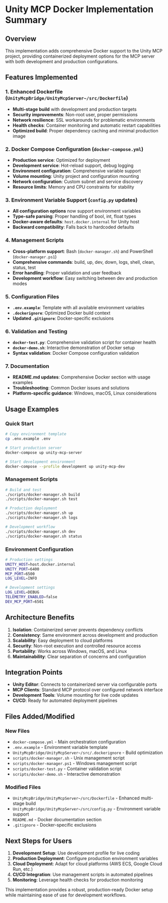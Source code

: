 # Unity MCP Docker Implementation Summary

## Overview

This implementation adds comprehensive Docker support to the Unity MCP project, providing containerized deployment options for the MCP server with both development and production configurations.

## Features Implemented

### 1. Enhanced Dockerfile (`UnityMcpBridge/UnityMcpServer~/src/Dockerfile`)
- **Multi-stage build** with development and production targets
- **Security improvements**: Non-root user, proper permissions
- **Network resilience**: SSL workarounds for problematic environments
- **Health checks**: Container monitoring and automatic restart capabilities
- **Optimized build**: Proper dependency caching and minimal production image

### 2. Docker Compose Configuration (`docker-compose.yml`)
- **Production service**: Optimized for deployment
- **Development service**: Hot-reload support, debug logging
- **Environment configuration**: Comprehensive variable support
- **Volume mounting**: Unity project and configuration mounting
- **Network configuration**: Custom subnet and service discovery
- **Resource limits**: Memory and CPU constraints for stability

### 3. Environment Variable Support (`config.py` updates)
- **All configuration options** now support environment variables
- **Type-safe parsing**: Proper handling of bool, int, float types
- **Docker-aware defaults**: `host.docker.internal` for Unity host
- **Backward compatibility**: Falls back to hardcoded defaults

### 4. Management Scripts
- **Cross-platform support**: Bash (`docker-manager.sh`) and PowerShell (`docker-manager.ps1`)
- **Comprehensive commands**: build, up, dev, down, logs, shell, clean, status, test
- **Error handling**: Proper validation and user feedback
- **Development workflow**: Easy switching between dev and production modes

### 5. Configuration Files
- **`.env.example`**: Template with all available environment variables
- **`.dockerignore`**: Optimized Docker build context
- **Updated `.gitignore`**: Docker-specific exclusions

### 6. Validation and Testing
- **`docker-test.py`**: Comprehensive validation script for container health
- **`docker-demo.sh`**: Interactive demonstration of Docker setup
- **Syntax validation**: Docker Compose configuration validation

### 7. Documentation
- **README.md updates**: Comprehensive Docker section with usage examples
- **Troubleshooting**: Common Docker issues and solutions
- **Platform-specific guidance**: Windows, macOS, Linux considerations

## Usage Examples

### Quick Start
```bash
# Copy environment template
cp .env.example .env

# Start production server
docker-compose up unity-mcp-server

# Start development environment
docker-compose --profile development up unity-mcp-dev
```

### Management Scripts
```bash
# Build and test
./scripts/docker-manager.sh build
./scripts/docker-manager.sh test

# Production deployment
./scripts/docker-manager.sh up
./scripts/docker-manager.sh logs

# Development workflow
./scripts/docker-manager.sh dev
./scripts/docker-manager.sh status
```

### Environment Configuration
```bash
# Production settings
UNITY_HOST=host.docker.internal
UNITY_PORT=6400
MCP_PORT=6500
LOG_LEVEL=INFO

# Development settings
LOG_LEVEL=DEBUG
TELEMETRY_ENABLED=false
DEV_MCP_PORT=6501
```

## Architecture Benefits

1. **Isolation**: Containerized server prevents dependency conflicts
2. **Consistency**: Same environment across development and production
3. **Scalability**: Easy deployment to cloud platforms
4. **Security**: Non-root execution and controlled resource access
5. **Portability**: Works across Windows, macOS, and Linux
6. **Maintainability**: Clear separation of concerns and configuration

## Integration Points

- **Unity Editor**: Connects to containerized server via configurable ports
- **MCP Clients**: Standard MCP protocol over configured network interface
- **Development Tools**: Volume mounting for live code updates
- **CI/CD**: Ready for automated deployment pipelines

## Files Added/Modified

### New Files
- `docker-compose.yml` - Main orchestration configuration
- `.env.example` - Environment variable template
- `UnityMcpBridge/UnityMcpServer~/src/.dockerignore` - Build optimization
- `scripts/docker-manager.sh` - Unix management script
- `scripts/docker-manager.ps1` - Windows management script
- `scripts/docker-test.py` - Container validation script
- `scripts/docker-demo.sh` - Interactive demonstration

### Modified Files
- `UnityMcpBridge/UnityMcpServer~/src/Dockerfile` - Enhanced multi-stage build
- `UnityMcpBridge/UnityMcpServer~/src/config.py` - Environment variable support
- `README.md` - Docker documentation section
- `.gitignore` - Docker-specific exclusions

## Next Steps for Users

1. **Development Setup**: Use development profile for live coding
2. **Production Deployment**: Configure production environment variables
3. **Cloud Deployment**: Adapt for cloud platforms (AWS ECS, Google Cloud Run, etc.)
4. **CI/CD Integration**: Use management scripts in automated pipelines
5. **Monitoring**: Leverage health checks for production monitoring

This implementation provides a robust, production-ready Docker setup while maintaining ease of use for development workflows.